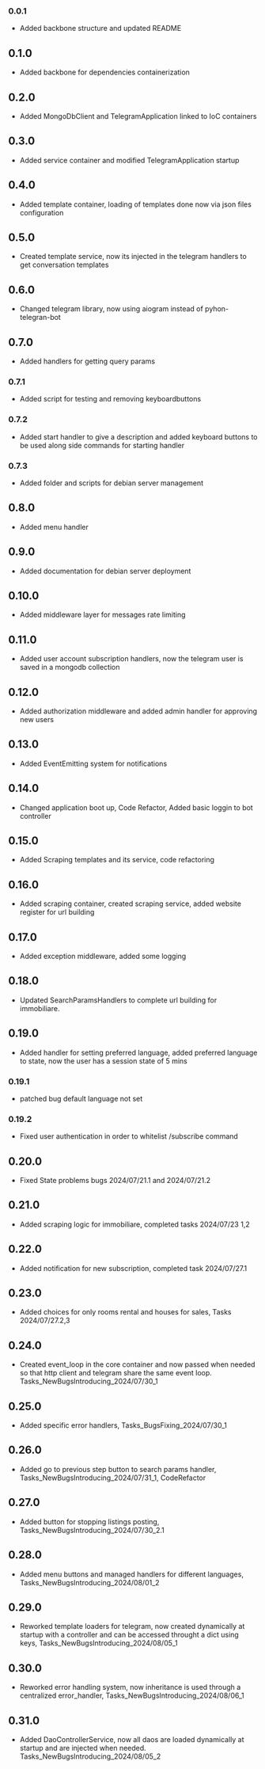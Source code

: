 ### 0.0.1
- Added backbone structure and updated README

## 0.1.0
- Added backbone for dependencies containerization

## 0.2.0
- Added MongoDbClient and TelegramApplication linked to IoC containers

## 0.3.0
- Added service container and modified TelegramApplication startup

## 0.4.0
- Added template container, loading of templates done now via json files configuration

## 0.5.0
- Created template service, now its injected in the telegram handlers to get conversation templates

## 0.6.0
- Changed telegram library, now using aiogram instead of pyhon-telegran-bot

## 0.7.0
- Added handlers for getting query params

### 0.7.1
- Added script for testing and removing keyboardbuttons

### 0.7.2
- Added start handler to give a description and added keyboard buttons to be used along side commands for starting handler

### 0.7.3
- Added folder and scripts for debian server management

## 0.8.0
- Added menu handler

## 0.9.0
- Added documentation for debian server deployment

## 0.10.0
- Added middleware layer for  messages rate limiting

## 0.11.0
- Added user account subscription handlers, now the telegram user is saved in a mongodb collection

## 0.12.0
- Added authorization middleware and added admin handler for approving new users

## 0.13.0
- Added EventEmitting system for notifications

## 0.14.0
- Changed application boot up, Code Refactor, Added basic loggin to bot controller

## 0.15.0
- Added Scraping templates and its service, code refactoring

## 0.16.0
- Added scraping container, created scraping service, added website register for url building

## 0.17.0
- Added exception middleware, added some logging

## 0.18.0
- Updated SearchParamsHandlers to complete url building for immobiliare.

## 0.19.0
- Added handler for setting preferred language, added preferred language to state, now the user has a session state of 5 mins

### 0.19.1
- patched bug default language not set

### 0.19.2
- Fixed user authentication in order to whitelist /subscribe command

## 0.20.0
- Fixed State problems bugs 2024/07/21.1 and 2024/07/21.2

## 0.21.0
- Added scraping logic for immobiliare, completed tasks 2024/07/23 1,2

## 0.22.0
- Added notification for new subscription, completed task 2024/07/27.1

## 0.23.0
- Added choices for only rooms rental and houses for sales, Tasks 2024/07/27.2,3

## 0.24.0
- Created event_loop in the core container and now passed when needed so that http client and telegram share the same event loop. Tasks_NewBugsIntroducing_2024/07/30_1

## 0.25.0
- Added specific error handlers, Tasks_BugsFixing_2024/07/30_1

## 0.26.0
- Added go to previous step button to search params handler, Tasks_NewBugsIntroducing_2024/07/31_1, CodeRefactor

## 0.27.0
- Added button for stopping listings posting, Tasks_NewBugsIntroducing_2024/07/30_2.1

## 0.28.0
- Added menu buttons and managed handlers for different languages, Tasks_NewBugsIntroducing_2024/08/01_2

## 0.29.0
- Reworked template loaders for telegram, now created dynamically at startup with a controller and can be accessed throught a dict using keys, Tasks_NewBugsIntroducing_2024/08/05_1

## 0.30.0
- Reworked error handling system, now inheritance is used through a centralized error_handler, Tasks_NewBugsIntroducing_2024/08/06_1

## 0.31.0
- Added DaoControllerService, now all daos are loaded dynamically at startup and are injected when needed. Tasks_NewBugsIntroducing_2024/08/05_2

